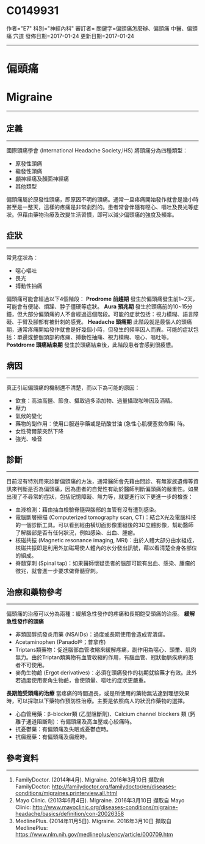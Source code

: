 # C0149931
作者="E7"
科別="神經內科"
審訂者=
關鍵字=偏頭痛怎麼辦、偏頭痛 中醫、偏頭痛 穴道
發佈日期=2017-01-24
更新日期=2017-01-24

----------
# 偏頭痛
# Migraine
----------
## 定義
----------

國際頭痛學會 (International Headache Society,IHS) 將頭痛分為四種類型：

- 原發性頭痛
- 繼發性頭痛
- 顱神經痛及顏面神經痛 
- 其他類型

偏頭痛屬於原發性頭痛，即原因不明的頭痛。通常一旦疼痛開始發作就會是幾小時甚至是一整天，這樣的疼痛是非常劇烈的。患者常會伴隨有噁心、嘔吐及畏光等症狀。但藉由藥物治療及改變生活習慣，即可以減少偏頭痛的強度及頻率。

## 症狀
----------

常見症狀為：

- 噁心嘔吐
- 畏光
- 搏動性抽痛

偏頭痛可能會經過以下4個階段：
**Prodrome 前趨期**
發生於偏頭痛發生前1~2天，可能會有便祕、煩躁、脖子僵硬等症狀。
**Aura 預兆期**
發生於頭痛前的10~15分鐘，但大部分偏頭痛的人不會經過這個階段。可能的症狀包括：視力模糊、語言障礙、手臂及腳部有被針刺的感覺。
**Headache 頭痛期**
此階段就是最惱人的頭痛期，通常疼痛開始發作就會是好幾個小時，但發生的頻率因人而異。可能的症狀包括：單邊或整個頭部的疼痛、搏動性抽痛、視力模糊、噁心、嘔吐等。
**Postdrome 頭痛結束期**
發生於頭痛結束後，此階段患者會感到很疲憊。

## 病因
----------

真正引起偏頭痛的機制還不清楚，而以下為可能的原因：

- 飲食：高油高鹽、節食、攝取過多添加物、過量攝取咖啡因及酒精。
- 壓力
- 氣候的變化
- 藥物的副作用：使用口服避孕藥或是硝酸甘油 (急性心肌梗塞救命藥) 時。
- 女性荷爾蒙突然下降
- 強光、噪音 
## 診斷
----------

目前沒有特別用來診斷偏頭痛的方法，通常醫師會先藉由問診、有無家族遺傳等資訊來判斷是否為偏頭痛，因為患者的自覺性有助於醫師判斷偏頭痛的嚴重性。如果出現了不尋常的症狀，包括記憶障礙、無力等，就要進行以下更進一步的檢查：

- 血液檢測：藉由抽血檢驗脊隨與腦部的血管有沒有遭到感染。
- 電腦斷層掃描 (Computerized tomography scan, CT)：結合X光及電腦科技的一個診斷工具。可以看到經由橫切面影像重組後的3D立體影像，幫助醫師了解腦部是否有任何狀況，例如感染、出血、腫瘤。
- 核磁共振  (Magnetic resonance imaging, MRI)：由於人體大部分由水組成，核磁共振即是利用外加磁場使人體內的水分發出訊號，藉以看清楚全身各部位的組成。
- 脊髓穿刺 (Spinal tap)：如果醫師懷疑患者的腦部可能有出血、感染、腫瘤的徵兆，就會進一步要求做脊髓穿刺。
## 治療和藥物參考
----------

偏頭痛的治療可以分為兩種：緩解急性發作的疼痛和長期飽受頭痛的治療。
**緩解急性發作的頭痛**

- 非類固醇抗發炎用藥 (NSAIDs)：過度或長期使用會造成胃潰瘍。
- Acetaminophen (Panadol®；普拿疼) 
- Triptans類藥物：促進腦部血管收縮來緩解疼痛，副作用為噁心、頭暈、肌肉無力。由於Triptan類藥物有血管收縮的作用，有腦血管、冠狀動脈疾病的患者不可使用。
- 麥角生物鹼 (Ergot derivatives)：必須在頭痛發作的初期就給藥才有效。此外若過度使用麥角生物鹼，會使頭暈、嘔吐的症狀更嚴重。

**長期飽受頭痛的治療**
當疼痛的時間過長，或是所使用的藥物無法達到理想效果時，可以採取以下藥物作預防性治療。主要是依照病人的狀況作藥物的選擇。

- 心血管用藥：β-blocker類 (乙型阻斷劑)、Calcium channel blockers 類 (鈣離子通道阻斷劑)：有偏頭痛及高血壓或心絞痛時。
- 抗憂鬱藥：有偏頭痛及失眠或憂鬱症時。
- 抗癲癇藥：有偏頭痛及癲癇時。 
## 參考資料
----------
1. FamilyDoctor. (2014年4月). Migraine. 2016年3月10日 擷取自 FamilyDoctor: 
  http://familydoctor.org/familydoctor/en/diseases-conditions/migraines.printerview.all.html
2. Mayo Clinic. (2013年6月4日). Migraine. 2016年3月10日 擷取自 Mayo Clinic: 
  http://www.mayoclinic.org/diseases-conditions/migraine-headache/basics/definition/con-20026358
3. MedlinePlus. (2014年11月5日). Migraine. 2016年3月10日 擷取自 MedlinePlus: 
  https://www.nlm.nih.gov/medlineplus/ency/article/000709.htm

